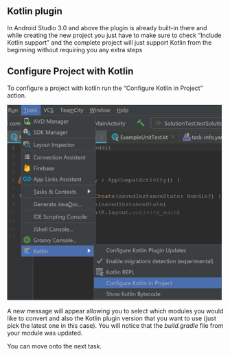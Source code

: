 Kotlin plugin
-------------

In Android Studio 3.0 and above the plugin is already built-in there and while creating the new project you just have to make sure to check “Include Kotlin support” and the complete project will just support Kotlin from the beginning without requiring you any extra steps

Configure Project with Kotlin 
---
To configure a project with kotlin run the “Configure Kotlin in Project” action.

<img src="./configure_kotlin_in_project.png" alt="The path to the action. Remember, you can just use the Find Action command." width="500"/>
 
A new message will appear allowing you to select which modules you would like to convert and also the Kotlin plugin version that you want to use (just pick the latest one in this case). You will notice that the *build.gradle* file from your module was updated.

You can move onto the next task.


